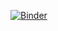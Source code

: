 [![Binder](https://mybinder.org/badge_logo.svg)](https://mybinder.org/v2/gh/nathan-diodan/binder_test/HEAD?filepath=quick_start.ipynb)
